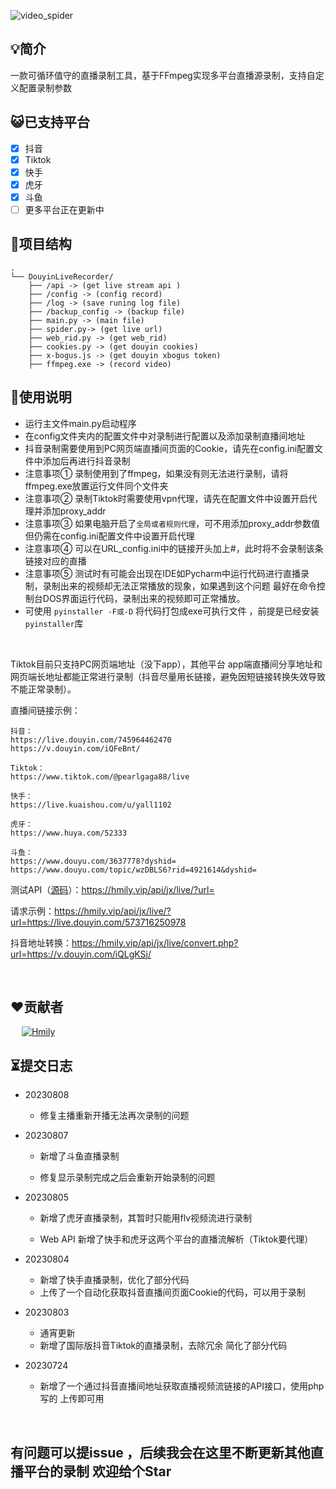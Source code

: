 ![video_spider](https://socialify.git.ci/ihmily/DouyinLiveRecorder/image?description=1&descriptionEditable=%E6%94%AF%E6%8C%81%E5%A4%9A%E4%B8%AA%E7%9B%B4%E6%92%AD%E5%B9%B3%E5%8F%B0%E5%BD%95%E5%88%B6&font=Inter&forks=1&language=1&owner=1&pattern=Circuit%20Board&stargazers=1&theme=Light)

## 💡简介

一款可循环值守的直播录制工具，基于FFmpeg实现多平台直播源录制，支持自定义配置录制参数

</div>

## 😺已支持平台

- [x] 抖音
- [x] Tiktok
- [x] 快手
- [x] 虎牙
- [x] 斗鱼
- [ ] 更多平台正在更新中

</div>

## 🎈项目结构

```
.
└── DouyinLiveRecorder/
	├── /api -> (get live stream api )
    ├── /config -> (config record)
    ├── /log -> (save runing log file)
    ├── /backup_config -> (backup file)
    ├── main.py -> (main file)
    ├── spider.py-> (get live url)
    ├── web_rid.py -> (get web_rid)
    ├── cookies.py -> (get douyin cookies)
    ├── x-bogus.js -> (get douyin xbogus token)
    ├── ffmpeg.exe -> (record video)
```

</div>

## 🌱使用说明

- 运行主文件main.py启动程序
- 在config文件夹内的配置文件中对录制进行配置以及添加录制直播间地址
- 抖音录制需要使用到PC网页端直播间页面的Cookie，请先在config.ini配置文件中添加后再进行抖音录制
- 注意事项① 录制使用到了ffmpeg，如果没有则无法进行录制，请将ffmpeg.exe放置运行文件同个文件夹
- 注意事项② 录制Tiktok时需要使用vpn代理，请先在配置文件中设置开启代理并添加proxy_addr
- 注意事项③ 如果电脑开启了`全局或者规则代理`，可不用添加proxy_addr参数值但仍需在config.ini配置文件中设置开启代理
- 注意事项④ 可以在URL_config.ini中的链接开头加上#，此时将不会录制该条链接对应的直播
- 注意事项⑤ 测试时有可能会出现在IDE如Pycharm中运行代码进行直播录制，录制出来的视频却无法正常播放的现象，如果遇到这个问题 最好在命令控制台DOS界面运行代码，录制出来的视频即可正常播放。
- 可使用 `pyinstaller -F或-D` 将代码打包成exe可执行文件 ，前提是已经安装`pyinstaller`库

&emsp;

Tiktok目前只支持PC网页端地址（没下app），其他平台 app端直播间分享地址和网页端长地址都能正常进行录制（抖音尽量用长链接，避免因短链接转换失效导致不能正常录制）。

直播间链接示例：

```
抖音：
https://live.douyin.com/745964462470
https://v.douyin.com/iQFeBnt/

Tiktok：
https://www.tiktok.com/@pearlgaga88/live

快手：
https://live.kuaishou.com/u/yall1102

虎牙：
https://www.huya.com/52333

斗鱼：
https://www.douyu.com/3637778?dyshid=
https://www.douyu.com/topic/wzDBLS6?rid=4921614&dyshid=

```

</div>

测试API（[源码](https://github.com/ihmily/DouyinLiveRecorder/tree/main/api)）：https://hmily.vip/api/jx/live/?url=

请求示例：https://hmily.vip/api/jx/live/?url=https://live.douyin.com/573716250978

抖音地址转换：https://hmily.vip/api/jx/live/convert.php?url=https://v.douyin.com/iQLgKSj/

&emsp;

## ❤️贡献者

&ensp;&ensp; [![Hmily](https://github.com/ihmily.png?size=50)](https://github.com/ihmily)

</div>

## ⏳提交日志

- 20230808
  - 修复主播重新开播无法再次录制的问题
  
- 20230807
  - 新增了斗鱼直播录制

  - 修复显示录制完成之后会重新开始录制的问题

- 20230805
  - 新增了虎牙直播录制，其暂时只能用flv视频流进行录制

  - Web API 新增了快手和虎牙这两个平台的直播流解析（Tiktok要代理）

- 20230804
  - 新增了快手直播录制，优化了部分代码
  - 上传了一个自动化获取抖音直播间页面Cookie的代码，可以用于录制

- 20230803
  - 通宵更新 
  - 新增了国际版抖音Tiktok的直播录制，去除冗余 简化了部分代码

- 20230724	
  - 新增了一个通过抖音直播间地址获取直播视频流链接的API接口，使用php写的 上传即可用


&emsp;

## 有问题可以提issue ，后续我会在这里不断更新其他直播平台的录制  欢迎给个Star

#### 
